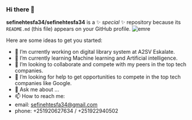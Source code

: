 ### Hi there 👋
**sefinehtesfa34/sefinehtesfa34** is a ✨ _special_ ✨ repository because its `README.md` (this file) appears on your GitHub profile.
![emre](https://user-images.githubusercontent.com/88246220/188808399-126c735c-2243-45c3-855b-01ff9c449565.jpg)

Here are some ideas to get you started:

- 🔭 I’m currently working on digital library system at A2SV Eskalate.
- 🌱 I’m currently learning Machine learning and Artificial intelligence.
- 👯 I’m looking to collaborate and compete with my peers in the top tech companies.
- 🤔 I’m looking for help to get opportunities to compete in the top tech companies like Google.
- 💬 Ask me about ...
- 📫 How to reach me: 
- email: sefinehtesfa34@gmail.com
- phone: +251920627634 / +251922940502


